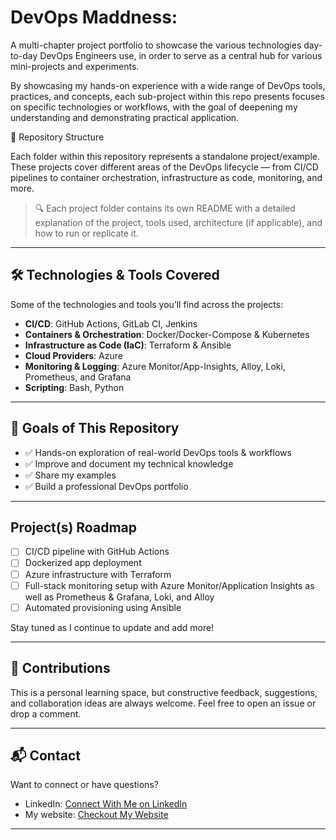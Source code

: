 # DevOps Maddness:

A multi-chapter project portfolio to showcase the various technologies day-to-day DevOps Engineers use, in order to serve as a central hub for various mini-projects and experiments.

By showcasing my hands-on experience with a wide range of DevOps tools, practices, and concepts, each sub-project within this repo presents focuses on specific technologies or workflows, with the goal of deepening my understanding and demonstrating practical application.

 📁 Repository Structure

Each folder within this repository represents a standalone project/example. These projects cover different areas of the DevOps lifecycle — from CI/CD pipelines to container orchestration, infrastructure as code, monitoring, and more.

> 🔍 Each project folder contains its own README with a detailed explanation of the project, tools used, architecture (if applicable), and how to run or replicate it.

---

## 🛠️ Technologies & Tools Covered

Some of the technologies and tools you’ll find across the projects:

- **CI/CD**: GitHub Actions, GitLab CI, Jenkins
- **Containers & Orchestration**: Docker/Docker-Compose & Kubernetes
- **Infrastructure as Code (IaC)**: Terraform & Ansible
- **Cloud Providers**: Azure  
- **Monitoring & Logging**: Azure Monitor/App-Insights, Alloy, Loki, Prometheus, and Grafana 
- **Scripting**: Bash, Python

---

## 🎯 Goals of This Repository

- ✅ Hands-on exploration of real-world DevOps tools & workflows  
- ✅ Improve and document my technical knowledge  
- ✅ Share my examples  
- ✅ Build a professional DevOps portfolio

---

## Project(s) Roadmap


- [ ] CI/CD pipeline with GitHub Actions  
- [ ] Dockerized app deployment  
- [ ] Azure infrastructure with Terraform  
- [ ] Full-stack monitoring setup with Azure Monitor/Application Insights as well as 
        Prometheus & Grafana, Loki, and Alloy  
- [ ] Automated provisioning using Ansible    

Stay tuned as I continue to update and add more!

---

## 🤝 Contributions

This is a personal learning space, but constructive feedback, suggestions, and collaboration ideas are always welcome. Feel free to open an issue or drop a comment.

---

## 📬 Contact

Want to connect or have questions?

- LinkedIn: [Connect With Me on LinkedIn](www.linkedin.com/in/julien-b-760731121)
- My website: [Checkout My Website](https://julienbrown.dev)

---
